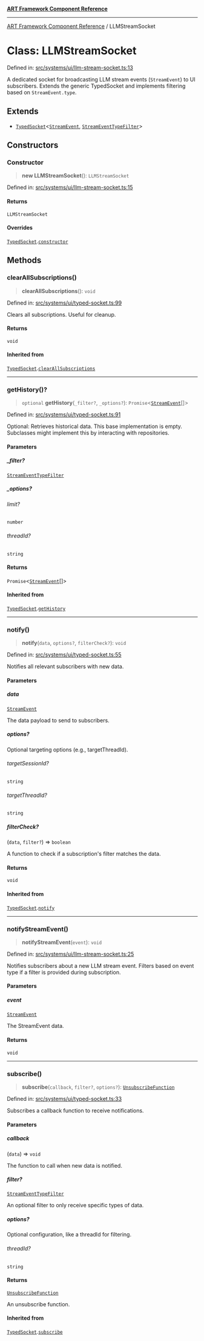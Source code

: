 [**ART Framework Component Reference**](../README.md)

***

[ART Framework Component Reference](../README.md) / LLMStreamSocket

# Class: LLMStreamSocket

Defined in: [src/systems/ui/llm-stream-socket.ts:13](https://github.com/hashangit/ART/blob/e4c184bd9ffa5ef078ee6a88704f24584b173411/src/systems/ui/llm-stream-socket.ts#L13)

A dedicated socket for broadcasting LLM stream events (`StreamEvent`) to UI subscribers.
Extends the generic TypedSocket and implements filtering based on `StreamEvent.type`.

## Extends

- [`TypedSocket`](TypedSocket.md)\<[`StreamEvent`](../interfaces/StreamEvent.md), [`StreamEventTypeFilter`](../type-aliases/StreamEventTypeFilter.md)\>

## Constructors

### Constructor

> **new LLMStreamSocket**(): `LLMStreamSocket`

Defined in: [src/systems/ui/llm-stream-socket.ts:15](https://github.com/hashangit/ART/blob/e4c184bd9ffa5ef078ee6a88704f24584b173411/src/systems/ui/llm-stream-socket.ts#L15)

#### Returns

`LLMStreamSocket`

#### Overrides

[`TypedSocket`](TypedSocket.md).[`constructor`](TypedSocket.md#constructor)

## Methods

### clearAllSubscriptions()

> **clearAllSubscriptions**(): `void`

Defined in: [src/systems/ui/typed-socket.ts:99](https://github.com/hashangit/ART/blob/e4c184bd9ffa5ef078ee6a88704f24584b173411/src/systems/ui/typed-socket.ts#L99)

Clears all subscriptions. Useful for cleanup.

#### Returns

`void`

#### Inherited from

[`TypedSocket`](TypedSocket.md).[`clearAllSubscriptions`](TypedSocket.md#clearallsubscriptions)

***

### getHistory()?

> `optional` **getHistory**(`_filter?`, `_options?`): `Promise`\<[`StreamEvent`](../interfaces/StreamEvent.md)[]\>

Defined in: [src/systems/ui/typed-socket.ts:91](https://github.com/hashangit/ART/blob/e4c184bd9ffa5ef078ee6a88704f24584b173411/src/systems/ui/typed-socket.ts#L91)

Optional: Retrieves historical data. This base implementation is empty.
Subclasses might implement this by interacting with repositories.

#### Parameters

##### \_filter?

[`StreamEventTypeFilter`](../type-aliases/StreamEventTypeFilter.md)

##### \_options?

###### limit?

`number`

###### threadId?

`string`

#### Returns

`Promise`\<[`StreamEvent`](../interfaces/StreamEvent.md)[]\>

#### Inherited from

[`TypedSocket`](TypedSocket.md).[`getHistory`](TypedSocket.md#gethistory)

***

### notify()

> **notify**(`data`, `options?`, `filterCheck?`): `void`

Defined in: [src/systems/ui/typed-socket.ts:55](https://github.com/hashangit/ART/blob/e4c184bd9ffa5ef078ee6a88704f24584b173411/src/systems/ui/typed-socket.ts#L55)

Notifies all relevant subscribers with new data.

#### Parameters

##### data

[`StreamEvent`](../interfaces/StreamEvent.md)

The data payload to send to subscribers.

##### options?

Optional targeting options (e.g., targetThreadId).

###### targetSessionId?

`string`

###### targetThreadId?

`string`

##### filterCheck?

(`data`, `filter?`) => `boolean`

A function to check if a subscription's filter matches the data.

#### Returns

`void`

#### Inherited from

[`TypedSocket`](TypedSocket.md).[`notify`](TypedSocket.md#notify)

***

### notifyStreamEvent()

> **notifyStreamEvent**(`event`): `void`

Defined in: [src/systems/ui/llm-stream-socket.ts:25](https://github.com/hashangit/ART/blob/e4c184bd9ffa5ef078ee6a88704f24584b173411/src/systems/ui/llm-stream-socket.ts#L25)

Notifies subscribers about a new LLM stream event.
Filters based on event type if a filter is provided during subscription.

#### Parameters

##### event

[`StreamEvent`](../interfaces/StreamEvent.md)

The StreamEvent data.

#### Returns

`void`

***

### subscribe()

> **subscribe**(`callback`, `filter?`, `options?`): [`UnsubscribeFunction`](../type-aliases/UnsubscribeFunction.md)

Defined in: [src/systems/ui/typed-socket.ts:33](https://github.com/hashangit/ART/blob/e4c184bd9ffa5ef078ee6a88704f24584b173411/src/systems/ui/typed-socket.ts#L33)

Subscribes a callback function to receive notifications.

#### Parameters

##### callback

(`data`) => `void`

The function to call when new data is notified.

##### filter?

[`StreamEventTypeFilter`](../type-aliases/StreamEventTypeFilter.md)

An optional filter to only receive specific types of data.

##### options?

Optional configuration, like a threadId for filtering.

###### threadId?

`string`

#### Returns

[`UnsubscribeFunction`](../type-aliases/UnsubscribeFunction.md)

An unsubscribe function.

#### Inherited from

[`TypedSocket`](TypedSocket.md).[`subscribe`](TypedSocket.md#subscribe)
